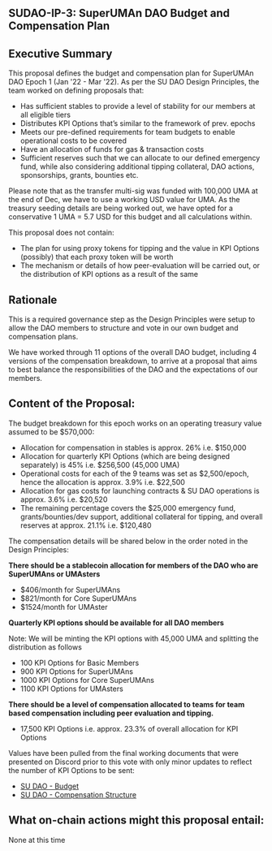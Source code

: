 ## SUDAO-IP-3: SuperUMAn DAO Budget and Compensation Plan

## Executive Summary
This proposal defines the budget and compensation plan for SuperUMAn DAO Epoch 1 (Jan '22 - Mar '22). As per the SU DAO Design Principles, the team worked on defining proposals that:
- Has sufficient stables to provide a level of stability for our members at all eligible tiers
- Distributes KPI Options that’s similar to the framework of prev. epochs
- Meets our pre-defined requirements for team budgets to enable operational costs to be covered
- Have an allocation of funds for gas & transaction costs
- Sufficient reserves such that we can allocate to our defined emergency fund, while also considering additional tipping collateral, DAO actions, sponsorships, grants, bounties etc.

Please note that as the transfer multi-sig was funded with 100,000 UMA at the end of Dec, we have to use a working USD value for UMA. As the treasury seeding details are being worked out, we have opted for a conservative 1 UMA = 5.7 USD for this budget and all calculations within.

This proposal does not contain:
- The plan for using proxy tokens for tipping and the value in KPI Options (possibly) that each proxy token will be worth
- The mechanism or details of how peer-evaluation will be carried out, or the distribution of KPI options as a result of the same

## Rationale
This is a required governance step as the Design Principles were setup to allow the DAO members to structure and vote in our own budget and compensation plans.

We have worked through 11 options of the overall DAO budget, including 4 versions of the compensation breakdown, to arrive at a proposal that aims to best balance the responsibilities of the DAO and the expectations of our members.

## Content of the Proposal:

The budget breakdown for this epoch works on an operating treasury value assumed to be $570,000:

- Allocation for compensation in stables is approx. 26% i.e. $150,000
- Allocation for quarterly KPI Options (which are being designed separately) is 45% i.e. $256,500 (45,000 UMA)
- Operational costs for each of the 9 teams was set as $2,500/epoch, hence the allocation is approx. 3.9% i.e. $22,500
- Allocation for gas costs for launching contracts & SU DAO operations is approx. 3.6% i.e. $20,520
- The remaining percentage covers the $25,000 emergency fund, grants/bounties/dev support, additional collateral for tipping, and overall reserves at approx. 21.1% i.e. $120,480

The compensation details will be shared below in the order noted in the Design Principles:

**There should be a stablecoin allocation for members of the DAO who are SuperUMAns or UMAsters**

- $406/month for SuperUMAns
- $821/month for Core SuperUMAns
- $1524/month for UMAster

**Quarterly KPI options should be available for all DAO members**

Note: We will be minting the KPI options with 45,000 UMA and splitting the distribution as follows

- 100 KPI Options for Basic Members
- 900 KPI Options for SuperUMAns
- 1000 KPI Options for Core SuperUMAns
- 1100 KPI Options for UMAsters

**There should be a level of compensation allocated to teams for team based compensation including peer evaluation and tipping.**

- 17,500 KPI Options i.e. approx. 23.3% of overall allocation for KPI Options

Values have been pulled from the final working documents that were presented on Discord prior to this vote with only minor updates to reflect the number of KPI Options to be sent:
- [SU DAO - Budget](https://docs.google.com/spreadsheets/d/1hPObfo8ThGOP1l9X0obZEWF2dzKqfUXxUyEgGxTJwEU/edit#gid=1168075655)
- [SU DAO - Compensation Structure](https://docs.google.com/spreadsheets/d/1eZvqmmCQWnKm0TfQGxlbm4I5zklWC6rJJgmUJMZKotI/edit#gid=563375113)

## What on-chain actions might this proposal entail:
None at this time
